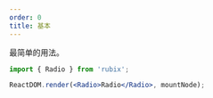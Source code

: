 ```yaml
---
order: 0
title: 基本
---
```


最简单的用法。

````jsx
import { Radio } from 'rubix';

ReactDOM.render(<Radio>Radio</Radio>, mountNode);
````
